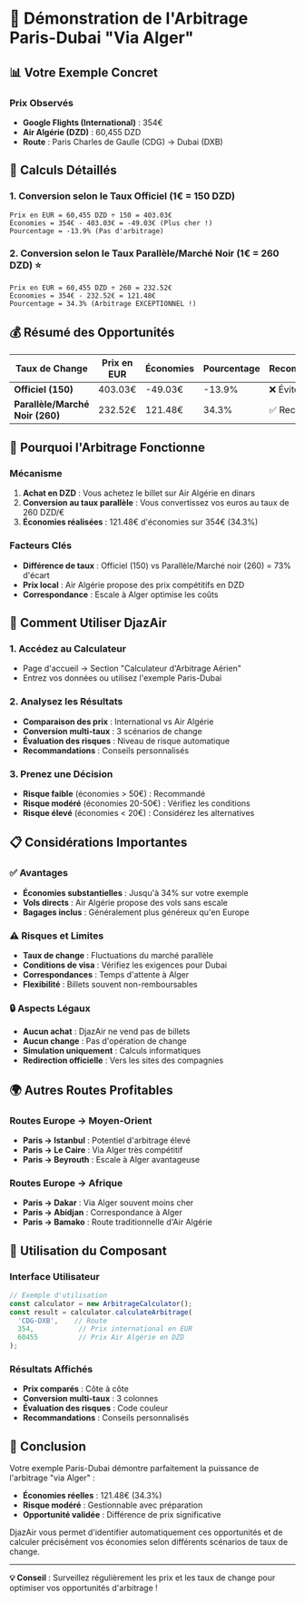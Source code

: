 # 🎯 Démonstration de l'Arbitrage Paris-Dubai "Via Alger"

## 📊 Votre Exemple Concret

### Prix Observés
- **Google Flights (International)** : 354€
- **Air Algérie (DZD)** : 60,455 DZD
- **Route** : Paris Charles de Gaulle (CDG) → Dubai (DXB)

## 🔢 Calculs Détaillés

### 1. Conversion selon le Taux Officiel (1€ = 150 DZD)
```
Prix en EUR = 60,455 DZD ÷ 150 = 403.03€
Économies = 354€ - 403.03€ = -49.03€ (Plus cher !)
Pourcentage = -13.9% (Pas d'arbitrage)
```

### 2. Conversion selon le Taux Parallèle/Marché Noir (1€ = 260 DZD) ⭐
```
Prix en EUR = 60,455 DZD ÷ 260 = 232.52€
Économies = 354€ - 232.52€ = 121.48€
Pourcentage = 34.3% (Arbitrage EXCEPTIONNEL !)
```

## 💰 Résumé des Opportunités

| Taux de Change | Prix en EUR | Économies | Pourcentage | Recommandation |
|----------------|--------------|-----------|-------------|----------------|
| **Officiel (150)** | 403.03€ | -49.03€ | -13.9% | ❌ Éviter |
| **Parallèle/Marché Noir (260)** | 232.52€ | 121.48€ | 34.3% | ✅ Recommandé |

## 🎯 Pourquoi l'Arbitrage Fonctionne

### Mécanisme
1. **Achat en DZD** : Vous achetez le billet sur Air Algérie en dinars
2. **Conversion au taux parallèle** : Vous convertissez vos euros au taux de 260 DZD/€
3. **Économies réalisées** : 121.48€ d'économies sur 354€ (34.3%)

### Facteurs Clés
- **Différence de taux** : Officiel (150) vs Parallèle/Marché noir (260) = 73% d'écart
- **Prix local** : Air Algérie propose des prix compétitifs en DZD
- **Correspondance** : Escale à Alger optimise les coûts

## 🚀 Comment Utiliser DjazAir

### 1. Accédez au Calculateur
- Page d'accueil → Section "Calculateur d'Arbitrage Aérien"
- Entrez vos données ou utilisez l'exemple Paris-Dubai

### 2. Analysez les Résultats
- **Comparaison des prix** : International vs Air Algérie
- **Conversion multi-taux** : 3 scénarios de change
- **Évaluation des risques** : Niveau de risque automatique
- **Recommandations** : Conseils personnalisés

### 3. Prenez une Décision
- **Risque faible** (économies > 50€) : Recommandé
- **Risque modéré** (économies 20-50€) : Vérifiez les conditions
- **Risque élevé** (économies < 20€) : Considérez les alternatives

## 📋 Considérations Importantes

### ✅ Avantages
- **Économies substantielles** : Jusqu'à 34% sur votre exemple
- **Vols directs** : Air Algérie propose des vols sans escale
- **Bagages inclus** : Généralement plus généreux qu'en Europe

### ⚠️ Risques et Limites
- **Taux de change** : Fluctuations du marché parallèle
- **Conditions de visa** : Vérifiez les exigences pour Dubai
- **Correspondances** : Temps d'attente à Alger
- **Flexibilité** : Billets souvent non-remboursables

### 🔒 Aspects Légaux
- **Aucun achat** : DjazAir ne vend pas de billets
- **Aucun change** : Pas d'opération de change
- **Simulation uniquement** : Calculs informatiques
- **Redirection officielle** : Vers les sites des compagnies

## 🌍 Autres Routes Profitables

### Routes Europe → Moyen-Orient
- **Paris → Istanbul** : Potentiel d'arbitrage élevé
- **Paris → Le Caire** : Via Alger très compétitif
- **Paris → Beyrouth** : Escale à Alger avantageuse

### Routes Europe → Afrique
- **Paris → Dakar** : Via Alger souvent moins cher
- **Paris → Abidjan** : Correspondance à Alger
- **Paris → Bamako** : Route traditionnelle d'Air Algérie

## 📱 Utilisation du Composant

### Interface Utilisateur
```typescript
// Exemple d'utilisation
const calculator = new ArbitrageCalculator();
const result = calculator.calculateArbitrage(
  'CDG-DXB',    // Route
  354,           // Prix international en EUR
  60455          // Prix Air Algérie en DZD
);
```

### Résultats Affichés
- **Prix comparés** : Côte à côte
- **Conversion multi-taux** : 3 colonnes
- **Évaluation des risques** : Code couleur
- **Recommandations** : Conseils personnalisés

## 🎉 Conclusion

Votre exemple Paris-Dubai démontre parfaitement la puissance de l'arbitrage "via Alger" :

- **Économies réelles** : 121.48€ (34.3%)
- **Risque modéré** : Gestionnable avec préparation
- **Opportunité validée** : Différence de prix significative

DjazAir vous permet d'identifier automatiquement ces opportunités et de calculer précisément vos économies selon différents scénarios de taux de change.

---

**💡 Conseil** : Surveillez régulièrement les prix et les taux de change pour optimiser vos opportunités d'arbitrage !
